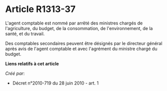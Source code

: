 # Article R1313-37

L'agent comptable est nommé par arrêté des ministres chargés de l'agriculture, du budget, de la consommation, de
l'environnement, de la santé, et du travail.

Des comptables secondaires peuvent être désignés par le directeur général après avis de l'agent comptable et avec l'agrément
du ministre chargé du budget.

**Liens relatifs à cet article**

_Créé par_:

  - Décret n°2010-719 du 28 juin 2010 - art. 1
